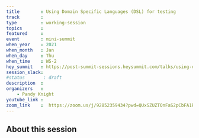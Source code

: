 ```yaml
---
title        : Using Domain Specific Languages (DSL) for testing
track        :
type         : working-session
topics       :
featured     :
event        : mini-summit
when_year    : 2021
when_month   : Jan
when_day     : Thu
when_time    : WS-2
hey_summit   : https://post-summit-sessions.heysummit.com/talks/using-domain-specific-languages-dsl-for-testing/
session_slack:
#status       : draft
description  :
organizers   :
    - Pandy Knight
youtube_link :
zoom_link    :  https://zoom.us/j/92852359434?pwd=QUxSZUZTQnFaS2pCbFA1RnppdUo4QT09
---
```


## About this session
